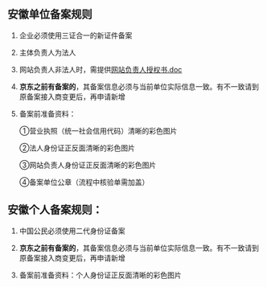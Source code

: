 ## 安徽单位备案规则

1. 企业必须使用三证合一的新证件备案

2. 主体负责人为法人

3. 网站负责人非法人时，需提供[网站负责人授权书.doc](https://badownload.s3.cn-north-1.jdcloud-oss.com/buchongziliao/anhui/anhuishouquanshu.doc)

3. **京东之前有备案的**，其备案信息必须与当前单位实际信息一致。有不一致请到原备案接入商变更后，再申请新增

4. 备案前准备资料：

   ①营业执照（统一社会信用代码）清晰的彩色图片

   ②法人身份证正反面清晰的彩色图片

   ③网站负责人身份证正反面清晰的彩色图片

   ④备案单位公章（流程中核验单需加盖）

## 安徽个人备案规则：

1. 中国公民必须使用二代身份证备案

2. **京东之前有备案的**，其备案信息必须与当前单位实际信息一致。有不一致请到原备案接入商变更后，再申请新增

3. 备案前准备资料：个人身份证正反面清晰的彩色图片

